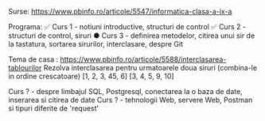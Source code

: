 Surse: 
https://www.pbinfo.ro/articole/5547/informatica-clasa-a-ix-a

Programa: 
✅ Curs 1 - notiuni introductive, structuri de control
✅ Curs 2 - structuri de control, siruri
●  Curs 3 - definirea metodelor, citirea unui sir de la tastatura, sortarea sirurilor, interclasare, despre Git

Tema de casa : https://www.pbinfo.ro/articole/5588/interclasarea-tablourilor
Rezolva interclasarea pentru urmatoarele doua siruri (combina-le in ordine crescatoare)
[1, 2, 3, 45, 6]
[3, 4, 5, 9, 10]


Curs ? - despre limbajul SQL, Postgresql, conectarea la o baza de date, inserarea si citirea de date
Curs ? - tehnologii Web, servere Web, Postman si tipuri diferite de 'request'